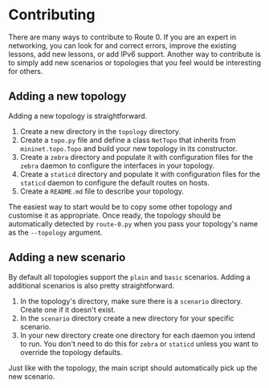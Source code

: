 # Contributing

There are many ways to contribute to Route 0.  If you are an expert in
networking, you can look for and correct errors, improve the existing lessons,
add new lessons, or add IPv6 support.  Another way to contribute is to simply
add new scenarios or topologies that you feel would be interesting for others.

## Adding a new topology

Adding a new topology is straightforward.

1. Create a new directory in the `topology` directory.
2. Create a `topo.py` file and define a class `NetTopo` that inherits from
   `mininet.topo.Topo` and build your new topology in its constructor.
3. Create a `zebra` directory and populate it with configuration files for the
   `zebra` daemon to configure the interfaces in your topology.
4. Create a `staticd` directory and populate it with configuration files for
   the `staticd` daemon to configure the default routes on hosts.
5. Create a `README.md` file to describe your topology.

The easiest way to start would be to copy some other topology and customise it
as appropriate.  Once ready, the topology should be automatically detected by
`route-0.py` when you pass your topology's name as the `--topology` argument.

## Adding a new scenario

By default all topologies support the `plain` and `basic` scenarios.  Adding a
additional scenarios is also pretty straightforward.

1. In the topology's directory, make sure there is a `scenario` directory.
   Create one if it doesn't exist.
2. In the `scenario` directory create a new directory for your specific
   scenario.
3. In your new directory create one directory for each daemon you intend to
   run.  You don't need to do this for `zebra` or `staticd` unless you want to
   override the topology defaults.
   
Just like with the topology, the main script should automatically pick up the
new scenario.

